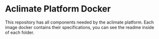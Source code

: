 # Aclimate Platform Docker

This repository has all components needed by the aclimate platform.
Each image docker contains their specifications, you can see the readme
inside of each folder.

